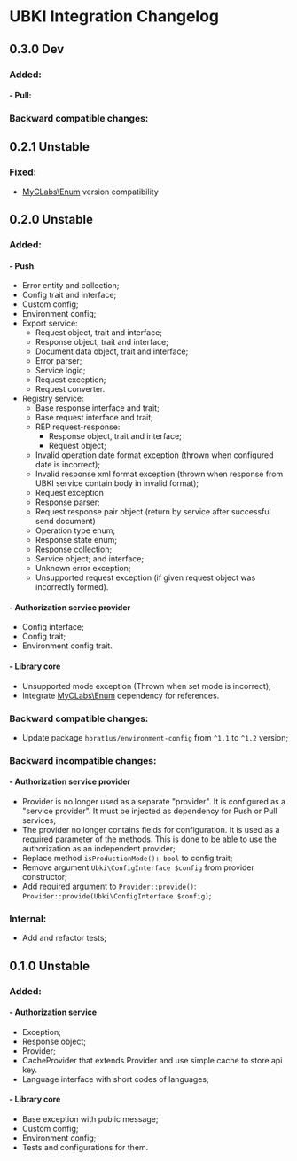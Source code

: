 # UBKI Integration Changelog

## 0.3.0 Dev
### Added:
#### - Pull:
### Backward compatible changes:


## 0.2.1 Unstable
### Fixed:
- [MyCLabs\Enum](https://github.com/myclabs/php-enum) version compatibility

## 0.2.0 Unstable
### Added:
#### - Push
- Error entity and collection;
- Config trait and interface;
- Custom config;
- Environment config;
- Export service:
    - Request object, trait and interface;
    - Response object, trait and interface;
    - Document data object, trait and interface;
    - Error parser;
    - Service logic;
    - Request exception;
    - Request converter.
- Registry service:
    - Base response interface and trait;
    - Base request interface and trait;
    - REP request-response:
        - Response object, trait and interface;
        - Request object;
    - Invalid operation date format exception (thrown when configured date is incorrect);
    - Invalid response xml format exception (thrown when response from UBKI service contain body in invalid format);
    - Request exception
    - Response parser;
    - Request response pair object (return by service after successful send document)
    - Operation type enum;
    - Response state enum;
    - Response collection;
    - Service object; and interface;
    - Unknown error exception;
    - Unsupported request exception (if given request object was incorrectly formed).
#### - Authorization service provider
- Config interface;
- Config trait;
- Environment config trait.
#### - Library core
- Unsupported mode exception (Thrown when set mode is incorrect);
- Integrate [MyCLabs\Enum](https://github.com/myclabs/php-enum) dependency for references.
### Backward compatible changes:
- Update package []()`horat1us/environment-config` from `^1.1` to `^1.2` version;
### Backward incompatible changes:
#### - Authorization service provider
- Provider is no longer used as a separate "provider". It is configured as a "service provider".
It must be injected as dependency for Push or Pull services;
- The provider no longer contains fields for configuration. It is used as a required parameter of the methods. 
This is done to be able to use the authorization as an independent provider;
- Replace method `isProductionMode(): bool` to config trait;
- Remove argument `Ubki\ConfigInterface $config` from provider constructor;
- Add required argument to `Provider::provide()`: `Provider::provide(Ubki\ConfigInterface $config)`;
### Internal:
- Add and refactor tests;

## 0.1.0 Unstable
### Added:
#### - Authorization service
- Exception;
- Response object;
- Provider;
- CacheProvider that extends Provider and use simple cache to store api key.
- Language interface with short codes of languages;

#### - Library core
- Base exception with public message;
- Custom config;
- Environment config;
- Tests and configurations for them.
